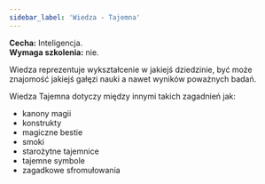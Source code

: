 ```yaml
---
sidebar_label: 'Wiedza - Tajemna'
---
```



**Cecha:** Inteligencja.\
**Wymaga szkolenia:** nie.

Wiedza reprezentuje wykształcenie w jakiejś dziedzinie, być może znajomość jakiejś gałęzi nauki a nawet wyników poważnych badań.

Wiedza Tajemna dotyczy między innymi takich zagadnień jak:

- kanony magii
- konstrukty
- magiczne bestie
- smoki
- starożytne tajemnice
- tajemne symbole
- zagadkowe sfromułowania